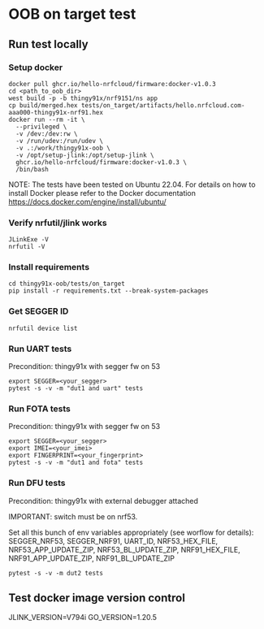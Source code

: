 # OOB on target test

## Run test locally

### Setup docker
```shell
docker pull ghcr.io/hello-nrfcloud/firmware:docker-v1.0.3
cd <path_to_oob_dir>
west build -p -b thingy91x/nrf9151/ns app
cp build/merged.hex tests/on_target/artifacts/hello.nrfcloud.com-aaa000-thingy91x-nrf91.hex
docker run --rm -it \
  --privileged \
  -v /dev:/dev:rw \
  -v /run/udev:/run/udev \
  -v .:/work/thingy91x-oob \
  -v /opt/setup-jlink:/opt/setup-jlink \
  ghcr.io/hello-nrfcloud/firmware:docker-v1.0.3 \
  /bin/bash
```

NOTE: The tests have been tested on Ubuntu 22.04. For details on how to install Docker please refer to the Docker documentation https://docs.docker.com/engine/install/ubuntu/

### Verify nrfutil/jlink works
```shell
JLinkExe -V
nrfutil -V
```

### Install requirements
```shell
cd thingy91x-oob/tests/on_target
pip install -r requirements.txt --break-system-packages
```

### Get SEGGER ID
```shell
nrfutil device list
```

### Run UART tests

Precondition: thingy91x with segger fw on 53

```shell
export SEGGER=<your_segger>
pytest -s -v -m "dut1 and uart" tests
```

### Run FOTA tests

Precondition: thingy91x with segger fw on 53

```shell
export SEGGER=<your_segger>
export IMEI=<your_imei>
export FINGERPRINT=<your_fingerprint>
pytest -s -v -m "dut1 and fota" tests
```

### Run DFU tests

Precondition: thingy91x with external debugger attached

IMPORTANT: switch must be on nrf53.

Set all this bunch of env variables appropriately (see worflow for details):
SEGGER_NRF53, SEGGER_NRF91, UART_ID, NRF53_HEX_FILE, NRF53_APP_UPDATE_ZIP,
NRF53_BL_UPDATE_ZIP, NRF91_HEX_FILE, NRF91_APP_UPDATE_ZIP, NRF91_BL_UPDATE_ZIP

```
pytest -s -v -m dut2 tests
```

## Test docker image version control

JLINK_VERSION=V794i
GO_VERSION=1.20.5
